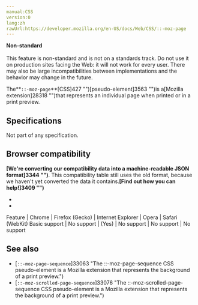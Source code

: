 ```yaml
---
manual:CSS
version:0
lang:zh
rawUrl:https://developer.mozilla.org/en-US/docs/Web/CSS/::-moz-page
---
```






**Non-standard**<br></br>This feature is non-standard and is not on a standards track. Do not use it on production sites facing the Web: it will not work for every user. There may also be large incompatibilities between implementations and the behavior may change in the future.





The**`::-moz-page`**[CSS]427 "")[pseudo-element]3563 "")is a[Mozilla extension]28318 "")that represents an individual page when printed or in a print preview.


## Specifications<a name="Specifications"></a>


Not part of any specification.


## Browser compatibility<a name="Browser_compatibility"></a>


**[We&#39;re converting our compatibility data into a machine-readable JSON format]3344 "")**. This compatibility table still uses the old format, because we haven&#39;t yet converted the data it contains.**[Find out how you can help!]3409 "")**


* 
* 

Feature | Chrome | Firefox (Gecko) | Internet Explorer | Opera | Safari (WebKit) 
Basic support | No support | (Yes) | No support | No support | No support 




## See also<a name="See_also"></a>

* [`::-moz-page-sequence`]33063 "The ::-moz-page-sequence CSS pseudo-element is a Mozilla extension that represents the background of a print preview.")
* [`::-moz-scrolled-page-sequence`]33076 "The ::-moz-scrolled-page-sequence CSS pseudo-element is a Mozilla extension that represents the background of a print preview.")



